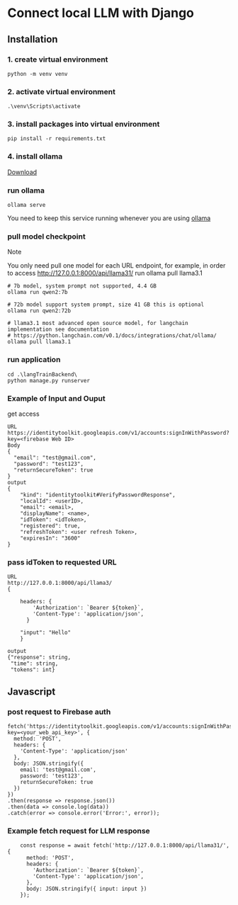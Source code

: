 # Connect local LLM with Django

## Installation

### 1. create virtual environment
```
python -m venv venv
```
### 2. activate virtual environment
```
.\venv\Scripts\activate
```

### 3. install packages into virtual environment

```
pip install -r requirements.txt
```


### 4. install ollama

[Download](https://ollama.com/download/)
### run ollama
```
ollama serve
```
You need to keep this service running whenever you are using [ollama](https://github.com/ollama/ollama)  


### pull model checkpoint
> [!NOTE]
> You only need pull one model for each URL endpoint, for example, in order to access http://127.0.0.1:8000/api/llama31/
> run  ollama pull llama3.1

```
# 7b model, system prompt not supported, 4.4 GB
ollama run qwen2:7b

# 72b model support system prompt, size 41 GB this is optional
ollama run qwen2:72b

# llama3.1 most advanced open source model, for langchain implementation see documentation 
# https://python.langchain.com/v0.1/docs/integrations/chat/ollama/
ollama pull llama3.1

```

### run application
```
cd .\langTrainBackend\
python manage.py runserver
```


### Example of Input and Ouput 

get access
```
URL
https://identitytoolkit.googleapis.com/v1/accounts:signInWithPassword?key=<firebase Web ID>
Body
{
  "email": "test@gmail.com",
  "password": "test123",
  "returnSecureToken": true
}
output
{
    "kind": "identitytoolkit#VerifyPasswordResponse",
    "localId": <userID>,
    "email": <email>,
    "displayName": <name>,
    "idToken": <idToken>,
    "registered": true,
    "refreshToken": <user refresh Token>,
    "expiresIn": "3600"
}

```
### pass idToken to requested URL
```
URL
http://127.0.0.1:8000/api/llama3/
{
    
    headers: {
        'Authorization': `Bearer ${token}`,
        'Content-Type': 'application/json',
      }

    "input": "Hello"
    }

output
{"response": string, 
 "time": string, 
 "tokens": int}
```

## Javascript 
### post request to Firebase auth 
```
fetch('https://identitytoolkit.googleapis.com/v1/accounts:signInWithPassword?key=<your_web_api_key>', {
  method: 'POST',
  headers: {
    'Content-Type': 'application/json'
  },
  body: JSON.stringify({
    email: 'test@gmail.com',
    password: 'test123',
    returnSecureToken: true
  })
})
.then(response => response.json())
.then(data => console.log(data))
.catch(error => console.error('Error:', error));
```

### Example fetch request for LLM response
```
    const response = await fetch('http://127.0.0.1:8000/api/llama31/', {
      method: 'POST',
      headers: {
        'Authorization': `Bearer ${token}`,
        'Content-Type': 'application/json',
      },
      body: JSON.stringify({ input: input })
    });

```

